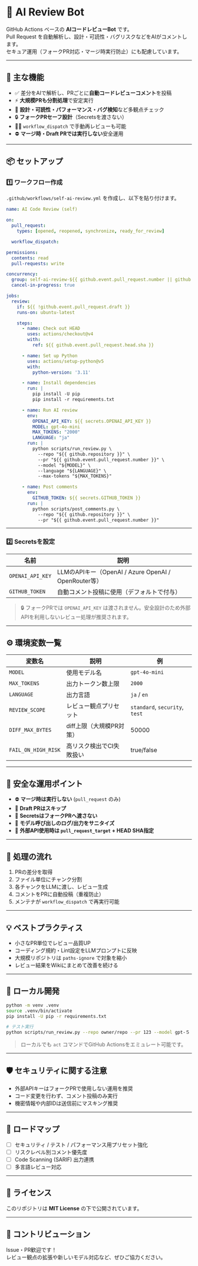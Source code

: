# 🤖 AI Review Bot

GitHub Actions ベースの **AIコードレビューBot** です。  
Pull Request を自動解析し、設計・可読性・バグリスクなどをAIがコメントします。  
セキュア運用（フォークPR対応・マージ時実行防止）にも配慮しています。

---

## 🚀 主な機能

- ✅ 差分をAIで解析し、PRごとに**自動コードレビューコメント**を投稿  
- ⚡️ **大規模PRも分割処理**で安定実行  
- 🧪 **設計・可読性・パフォーマンス・バグ検知**など多観点チェック  
- 🔒 **フォークPRセーフ設計**（Secretsを渡さない）  
- 👩‍💻 `workflow_dispatch` で手動再レビューも可能  
- ⛔ **マージ時・Draft PRでは実行しない**安全運用

---

## 📦 セットアップ

### 1️⃣ ワークフロー作成

`.github/workflows/self-ai-review.yml` を作成し、以下を貼り付けます。

```yaml
name: AI Code Review (self)

on:
  pull_request:
    types: [opened, reopened, synchronize, ready_for_review]

  workflow_dispatch:

permissions:
  contents: read
  pull-requests: write

concurrency:
  group: self-ai-review-${{ github.event.pull_request.number || github.ref }}
  cancel-in-progress: true

jobs:
  review:
    if: ${{ !github.event.pull_request.draft }}
    runs-on: ubuntu-latest

    steps:
      - name: Check out HEAD
        uses: actions/checkout@v4
        with:
          ref: ${{ github.event.pull_request.head.sha }}

      - name: Set up Python
        uses: actions/setup-python@v5
        with:
          python-version: '3.11'

      - name: Install dependencies
        run: |
          pip install -U pip
          pip install -r requirements.txt

      - name: Run AI review
        env:
          OPENAI_API_KEY: ${{ secrets.OPENAI_API_KEY }}
          MODEL: gpt-4o-mini
          MAX_TOKENS: "2000"
          LANGUAGE: "ja"
        run: |
          python scripts/run_review.py \
            --repo "${{ github.repository }}" \
            --pr "${{ github.event.pull_request.number }}" \
            --model "${MODEL}" \
            --language "${LANGUAGE}" \
            --max-tokens "${MAX_TOKENS}"

      - name: Post comments
        env:
          GITHUB_TOKEN: ${{ secrets.GITHUB_TOKEN }}
        run: |
          python scripts/post_comments.py \
            --repo "${{ github.repository }}" \
            --pr "${{ github.event.pull_request.number }}"
```

---

### 2️⃣ Secretsを設定

| 名前 | 説明 |
|------|------|
| `OPENAI_API_KEY` | LLMのAPIキー（OpenAI / Azure OpenAI / OpenRouter等） |
| `GITHUB_TOKEN` | 自動コメント投稿に使用（デフォルトで付与） |

> 🔒 フォークPRでは `OPENAI_API_KEY` は渡されません。安全設計のため外部APIを利用しないレビュー処理が推奨されます。

---

## ⚙️ 環境変数一覧

| 変数名 | 説明 | 例 |
|--------|------|----|
| `MODEL` | 使用モデル名 | `gpt-4o-mini` |
| `MAX_TOKENS` | 出力トークン数上限 | `2000` |
| `LANGUAGE` | 出力言語 | `ja` / `en` |
| `REVIEW_SCOPE` | レビュー観点プリセット | `standard`, `security`, `test` |
| `DIFF_MAX_BYTES` | diff上限（大規模PR対策） | 50000 |
| `FAIL_ON_HIGH_RISK` | 高リスク検出でCI失敗扱い | true/false |

---

## 🧩 安全な運用ポイント

- ⛔ **マージ時は実行しない** (`pull_request` のみ)
- 🛌 **Draft PRはスキップ**
- 🔐 **SecretsはフォークPRへ渡さない**
- 🔎 **モデル呼び出しのログ/出力をサニタイズ**
- 🧱 **外部API使用時は `pull_request_target` + HEAD SHA指定**

---

## 🧠 処理の流れ

1. PRの差分を取得  
2. ファイル単位にチャンク分割  
3. 各チャンクをLLMに渡し、レビュー生成  
4. コメントをPRに自動投稿（重複防止）  
5. メンテナが `workflow_dispatch` で再実行可能  

---

## 💡 ベストプラクティス

- 小さなPR単位でレビュー品質UP  
- コーディング規約・Lint設定をLLMプロンプトに反映  
- 大規模リポジトリは `paths-ignore` で対象を縮小  
- レビュー結果をWikiにまとめて改善を続ける  

---

## 🔧 ローカル開発

```bash
python -m venv .venv
source .venv/bin/activate
pip install -U pip -r requirements.txt

# テスト実行
python scripts/run_review.py --repo owner/repo --pr 123 --model gpt-５ --language ja
```

> ローカルでも `act` コマンドでGitHub Actionsをエミュレート可能です。

---

## 🛡️ セキュリティに関する注意

- 外部APIキーはフォークPRで使用しない運用を推奨  
- コード変更を行わず、コメント投稿のみ実行  
- 機密情報や内部IDは送信前にマスキング推奨  

---

## 🦯 ロードマップ

- [ ] セキュリティ / テスト / パフォーマンス用プリセット強化  
- [ ] リスクレベル別コメント優先度  
- [ ] Code Scanning (SARIF) 出力連携  
- [ ] 多言語レビュー対応  

---

## 🪿 ライセンス

このリポジトリは **MIT License** の下で公開されています。

---

## 🤝 コントリビューション

Issue・PR歓迎です！  
レビュー観点の拡張や新しいモデル対応など、ぜひご協力ください。

